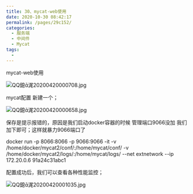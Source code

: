 ```yaml
---
title: 30、mycat-web使用
date: 2020-10-30 08:42:17
permalink: /pages/29c152/
categories:
  - 服务端
  - 中间件
  - Mycat
tags:
  - 
---
```

mycat-web使用



![QQ鎴浘20200420000708.jpg](http://blog.java1234.com/static/userImages/20200420/1587313114881086984.jpg)



mycat配置 新建一个；



![QQ鎴浘20200420000658.jpg](http://blog.java1234.com/static/userImages/20200420/1587313131365017786.jpg)



保存是提示报错的，原因是我们启动docker容器的时候 管理端口9066没加 我们加下即可；这样就暴力9066端口了

docker run -p 8066:8066 -p 9066:9066 -it -v /home/docker/mycat2/conf/:/home/mycat/conf/ -v /home/docker/mycat2/logs/:/home/mycat/logs/ --net extnetwork --ip 172.20.0.6 91a24c31abc1

 

配置成功后，我们可以查看各种性能监控；



![QQ鎴浘20200420001035.jpg](http://blog.java1234.com/static/userImages/20200420/1587313152412068346.jpg)